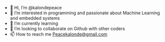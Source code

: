 - 👋 Hi, I’m @kalondepeace
- 👀 I’m interested in programming and passionate about Machine Learning and embedded systems
- 🌱 I’m currently learning
- 💞️ I’m looking to collaborate on Github with other coders
- 📫 How to reach me  Peacekalonde@gmail.com

<!---
kalondepeace/kalondepeace is a ✨ special ✨ repository because its `README.md` (this file) appears on your GitHub profile.
You can click the Preview link to take a look at your changes.
--->
